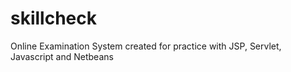 # skillcheck
Online Examination System created for practice with JSP, Servlet, Javascript and Netbeans

